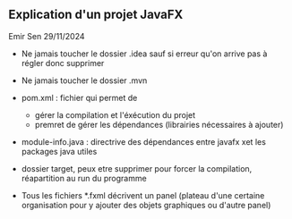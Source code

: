 ## Explication d'un projet JavaFX
Emir Sen
29/11/2024

- Ne jamais toucher le dossier .idea sauf si erreur qu'on arrive pas à régler donc supprimer
- Ne jamais toucher le dossier .mvn 
- pom.xml : fichier qui permet de 
  - gérer la compilation et l'éxécution du projet 
  - premret de gérer les dépendances (librairies nécessaires à ajouter)

- module-info.java : directrive des dépendances entre javafx xet les packages java utiles 
- dossier target, peux etre supprimer pour forcer la compilation, réapartition au run du programme 
- Tous les fichiers *.fxml décrivent un panel (plateau d'une certaine organisation pour y ajouter des objets graphiques ou d'autre panel)
